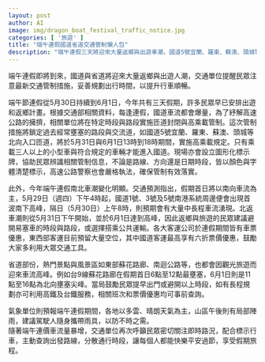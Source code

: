 ```yaml
---
layout: post
author: AI
image: img/dragon_boat_festival_traffic_notice.jpg
categories: [ '旅遊' ]
title: "端午連假國道省道交通管制懶人包"
description: "端午連假三天將迎來大量返鄉與出遊車潮，國道5號宜蘭、羅東、蘇澳、頭城等北向匝道於5月31日和6月1日13時至18時進行高乘載管制。南向車流於5月29日下午開始湧現，北返高峰則集中於6月1日。省道如蘇花路廊、南迴公路等將於特定時段嚴重壅塞，建議避開尖峰時段或多利用高鐵、公車等大眾運輸。多雲晴朗為氣候主軸，午後山區有局部陣雨，建議出行攜帶雨具，即時查詢路況，平安順暢歡度端午假期。"
---
```

端午連假即將到來，國道與省道將迎來大量返鄉與出遊人潮，交通單位提醒民眾注意最新交通管制措施，妥善規劃出行時間，以提升行車順暢。

端午節連假從5月30日持續到6月1日，今年共有三天假期，許多民眾早已安排出遊和返鄉計畫。根據交通部相關資料，每逢連假，國道車流都會爆量，為了紓解高速公路的擁擠，相關單位將在特定時段與路段實施匝道封閉與高乘載管制。這次管制措施將鎖定過去經常壅塞的路段與交流道，如國道5號宜蘭、羅東、蘇澳、頭城等北向入口匝道，將於5月31日與6月1日13時到18時期間，實施高乘載規定。只有乘載三人以上的小型車與符合規定的車輛才能進入國道。現場亦會設立圖形化標示牌，協助民眾辨識相關管制信息，不論是路線、方向還是日期時段，皆以顏色與字體清楚標示，高速公路警察也會嚴格執法，確保管制有效落實。

此外，今年端午連假南北車潮變化明顯。交通預測指出，假期首日將以南向車流為主，5月29日（週四）下午4時起，國道1號、3號及5號南港系統周邊便會出現首波南下高峰，隔日（5月30日）上午8時，則預期會有大量中長程車流湧現。北返車潮則從5月31日下午開始，並於6月1日達到高峰，因此返鄉與旅遊的民眾建議避開易塞車的時段與路段，或選擇搭乘公共運輸。各大客運公司於連假期間皆有車票優惠，東西部客運目前預留大量空位，其中國道客運最高享有六折票價優惠，鼓勵大家多利用大眾交通工具。

省道部份，熱門景點與風景區如東部蘇花路廊、南迴公路等，也都會因觀光旅遊而迎來車流高峰。例如台9線蘇花路廊在假期首日6點至12點最壅塞，6月1日則是11點至16點為北向壅塞尖峰。當局鼓勵民眾提早出門或避開以上時段，如有長程規劃亦可利用高鐵及台鐵服務，相關班次和票價優惠均可事前查詢。

氣象單位則預報端午連假期間，各地以多雲、晴朗天氣為主，山區午後則有局部陣雨，建議駕駛人隨身攜帶雨具，以防不時之需。  
隨著端午連價車流量暴增，交通單位再次呼籲民眾密切關注即時路況，配合標示行車，主動查詢出發路線，分散通行時段，讓每個人都能快樂平安過節，享受假期旅程。